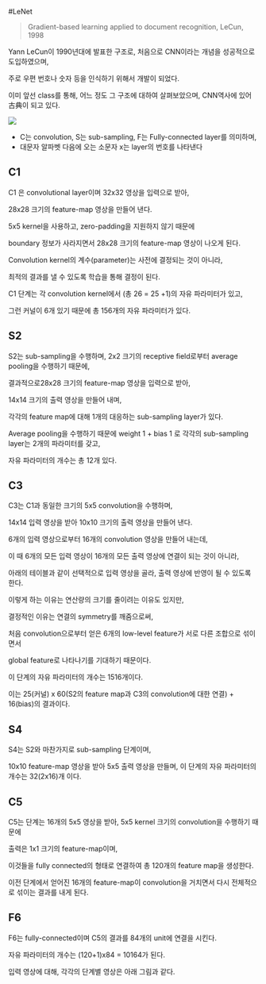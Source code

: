 #LeNet

> Gradient-based learning applied to document recognition, LeCun, 1998


Yann LeCun이 1990년대에 발표한 구조로, 처음으로 CNN이라는 개념을 성공적으로 도입하였으며,

주로 우편 번호나 숫자 등을 인식하기 위해서 개발이 되었다.

이미 앞선 class를 통해, 어느 정도 그 구조에 대하여 살펴보았으며, CNN역사에 있어 古典이 되고 있다.

![](http://i.imgur.com/thmMaEF.png)

- C는 convolution, S는 sub-sampling, F는 Fully-connected layer를 의미하며,
- 대문자 알파벳 다음에 오는 소문자 x는 layer의 번호를 나타낸다


## C1
C1 은 convolutional layer이며 32x32 영상을 입력으로 받아,

28x28 크기의 feature-map 영상을 만들어 낸다.

5x5 kernel을 사용하고, zero-padding을 지원하지 않기 때문에

boundary 정보가 사라지면서 28x28 크기의 feature-map 영상이 나오게 된다.


Convolution kernel의 계수(parameter)는 사전에 결정되는 것이 아니라,

최적의 결과를 낼 수 있도록 학습을 통해 결정이 된다.




C1 단계는 각 convolution kernel에서 (총 26 = 25 +1)의 자유 파라미터가 있고,

그런 커널이 6개 있기 때문에 총 156개의 자유 파라미터가 있다.




## S2
S2는 sub-sampling을 수행하며, 2x2 크기의 receptive field로부터 average pooling을 수행하기 때문에,

결과적으로28x28 크기의 feature-map 영상을 입력으로 받아,

14x14 크기의 출력 영상을 만들어 내며,

각각의 feature map에 대해 1개의 대응하는 sub-sampling layer가 있다.


Average pooling을 수행하기 때문에 weight 1 + bias 1 로 각각의 sub-sampling layer는 2개의 파라미터를 갖고,

자유 파라미터의 개수는 총 12개 있다.




## C3
C3는 C1과 동일한 크기의 5x5 convolution을 수행하며,

14x14 입력 영상을 받아 10x10 크기의 출력 영상을 만들어 낸다.



6개의 입력 영상으로부터 16개의 convolution 영상을 만들어 내는데,

이 때 6개의 모든 입력 영상이 16개의 모든 출력 영상에 연결이 되는 것이 아니라,

아래의 테이블과 같이 선택적으로 입력 영상을 골라, 출력 영상에 반영이 될 수 있도록 한다.


이렇게 하는 이유는 연산량의 크기를 줄이려는 이유도 있지만,

결정적인 이유는 연결의 symmetry를 깨줌으로써,

처음 convolution으로부터 얻은 6개의 low-level feature가 서로 다른 조합으로 섞이면서

global feature로 나타나기를 기대하기 때문이다.


이 단계의 자유 파라미터의 개수는 1516개이다. 

이는 25(커널) x 60(S2의 feature map과 C3의 convolution에 대한 연결) + 16(bias)의 결과이다.





## S4
S4는 S2와 마찬가지로 sub-sampling 단계이며,

10x10 feature-map 영상을 받아 5x5 출력 영상을 만들며, 이 단계의 자유 파라미터의 개수는 32(2x16)개 이다.




## C5
C5는 단계는 16개의 5x5 영상을 받아, 5x5 kernel 크기의 convolution을 수행하기 때문에

출력은 1x1 크기의 feature-map이며,

이것들을 fully connected의 형태로 연결하여 총 120개의 feature map을 생성한다.

이전 단계에서 얻어진 16개의 feature-map이 convolution을 거치면서 다시 전체적으로 섞이는 결과를 내게 된다.


## F6

F6는 fully-connected이며 C5의 결과를 84개의 unit에 연결을 시킨다.

자유 파라미터의 개수는 (120+1)x84 = 10164가 된다.


입력 영상에 대해, 각각의 단계별 영상은 아래 그림과 같다.